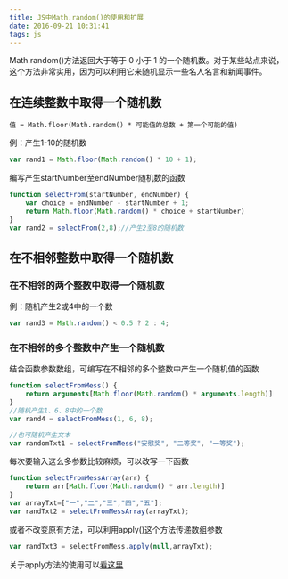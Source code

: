 ```yaml
---
title: JS中Math.random()的使用和扩展
date: 2016-09-21 10:31:41
tags: js
---
```

Math.random()方法返回大于等于 0 小于 1 的一个随机数。对于某些站点来说，这个方法非常实用，因为可以利用它来随机显示一些名人名言和新闻事件。
## 在连续整数中取得一个随机数
```
值 = Math.floor(Math.random() * 可能值的总数 + 第一个可能的值)
```
例：产生1-10的随机数
```javascript
var rand1 = Math.floor(Math.random() * 10 + 1);
```

编写产生startNumber至endNumber随机数的函数
```javascript
function selectFrom(startNumber, endNumber) {
    var choice = endNumber - startNumber + 1;
    return Math.floor(Math.random() * choice + startNumber)
}
var rand2 = selectFrom(2,8);//产生2至8的随机数
```
## 在不相邻整数中取得一个随机数
### 在不相邻的两个整数中取得一个随机数
例：随机产生2或4中的一个数
```javascript
var rand3 = Math.random() < 0.5 ? 2 : 4;
```
### 在不相邻的多个整数中产生一个随机数
结合函数参数数组，可编写在不相邻的多个整数中产生一个随机值的函数
```javascript
function selectFromMess() {
    return arguments[Math.floor(Math.random() * arguments.length)]
}
//随机产生1、6、8中的一个数
var rand4 = selectFromMess(1, 6, 8);

//也可随机产生文本
var randomTxt1 = selectFromMess("安慰奖", "二等奖", "一等奖");
```
每次要输入这么多参数比较麻烦，可以改写一下函数
```javascript
function selectFromMessArray(arr) {
    return arr[Math.floor(Math.random() * arr.length)]
}
var arrayTxt=["一","二","三","四","五"];
var randTxt2 = selectFromMessArray(arrayTxt);
```
或者不改变原有方法，可以利用apply()这个方法传递数组参数
```javascript
var randTxt3 = selectFromMess.apply(null,arrayTxt);
```
关于apply方法的使用可以[看这里](http://www.cnblogs.com/delin/archive/2010/06/17/1759695.html)